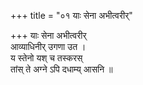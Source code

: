 +++
title = "०१ याः सेना अभीत्वरीर्"

+++
याः सेना अभीत्वरीर्  
आव्याधिनीर् उगणा उत ।  
य स्तेनो यश् च तस्करस्  
तांस् ते अग्ने ऽपि दधाम्य् आसनि ॥